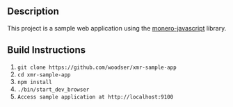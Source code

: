 ## Description

This project is a sample web application using the [monero-javascript](https://github.com/monero-ecosystem/monero-java) library.

## Build Instructions
1. `git clone https://github.com/woodser/xmr-sample-app`
2. `cd xmr-sample-app`
3. `npm install`
4. `./bin/start_dev_browser`
5. `Access sample application at http://localhost:9100`